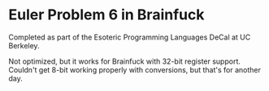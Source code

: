# Euler Problem 6 in Brainfuck

Completed as part of the Esoteric Programming Languages DeCal at UC Berkeley.

Not optimized, but it works for Brainfuck with 32-bit register support.
Couldn't get 8-bit working properly with conversions, but that's for another day.

